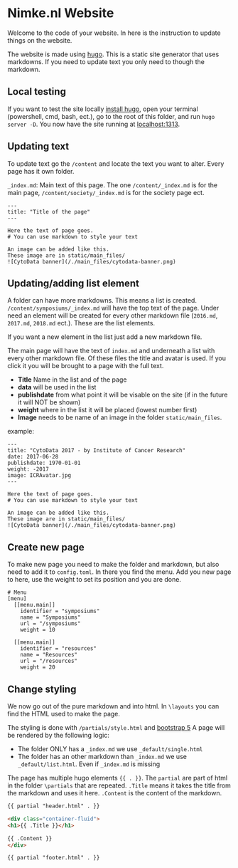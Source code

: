 # Nimke.nl Website

Welcome to the code of your website.
In here is the instruction to update things on the website.

The website is made using [hugo](https://gohugo.io).
This is a static site generator that uses markdowns.
If you need to update text you only need to though the markdown.

## Local testing

If you want to test the site locally [install hugo](https://gohugo.io/getting-started/installing/), open your terminal (powershell, cmd, bash, ect.), go to the root of this folder, and run `hugo server -D`.
You now have the site running at [localhost:1313](http://localhost:1313/).

## Updating text

To update text go the `/content` and locate the text you want to alter.
Every page has it own folder.

`_index.md`: Main text of this page.
The one `/content/_index.md` is for the main page, `/content/society/_index.md` is for the society page ect.

```
---
title: "Title of the page"
---

Here the text of page goes.
# You can use markdown to style your text

An image can be added like this.
These image are in static/main_files/
![CytoData banner](/./main_files/cytodata-banner.png)
```

## Updating/adding list element

A folder can have more markdowns.
This means a list is created.
`/content/symposiums/_index.md` will have the top text of the page.
Under need an element will be created for every other markdown file (`2016.md`, `2017.md`, `2018.md` ect.).
These are the list elements.

If you want a new element in the list just add a new markdown file.

The main page will have the text of `index.md` and underneath a list with every other markdown file.
Of these files the title and avatar is used.
If you click it you will be brought to a page with the full text.

- **Title** Name in the list and of the page
- **data** will be used in the list
- **publishdate** from what point it will be visable on the site (if in the future it will NOT be shown)
- **weight** where in the list it will be placed (lowest number first)
- **Image** needs to be name of an image in the folder `static/main_files`.

example:
```
---
title: "CytoData 2017 - by Institute of Cancer Research"
date: 2017-06-28
publishdate: 1970-01-01
weight: -2017
image: ICRAvatar.jpg
---

Here the text of page goes.
# You can use markdown to style your text

An image can be added like this.
These image are in static/main_files/
![CytoData banner](/./main_files/cytodata-banner.png)
```

## Create new page

To make new page you need to make the folder and markdown, but also need to add it to `config.toml`.
In there you find the menu.
Add you new page to here, use the weight to set its position and you are done.

```
# Menu
[menu]
  [[menu.main]]
    identifier = "symposiums"
    name = "Symposiums"
    url = "/symposiums"
    weight = 10

  [[menu.main]]
    identifier = "resources"
    name = "Resources"
    url = "/resources"
    weight = 20
```

## Change styling

We now go out of the pure markdown and into html.
In `\layouts` you can find the HTML used to make the page.

The styling is done with `/partials/style.html` and [bootstrap 5](https://getbootstrap.com/docs/5.0/getting-started/introduction/)
A page will be rendered by the following logic:

- The folder ONLY has a `_index.md` we use `_default/single.html`
- The folder has an other markdown than `_index.md` we use `_default/list.html`. Even if `_index.md` is missing

The page has multiple hugo elements `{{ . }}`.
The `partial` are part of html in the folder `\partials` that are repeated.
`.Title` means it takes the title from the markdown and uses it here.
`.Content` is the content of the markdown.

``` html
{{ partial "header.html" . }}

<div class="container-fluid">
<h1>{{ .Title }}</h1>

{{ .Content }}
</div>

{{ partial "footer.html" . }}
```
